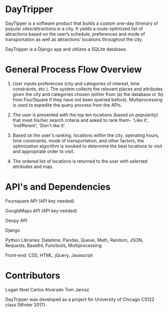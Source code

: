 # DayTripper

DayTipper is a software product that builds a custom one-day itinerary of popular sites/attractions in a city. It yields a route-optimized list of attractions based on the user’s schedule, preferences and mode of transportation as well as attractions’ locations throughout the city.

DayTripper is a Django app and utilizes a SQLite database. 

# General Process Flow Overview

1. User inputs preferences (city and categories of interest, time constraints, etc.). The system collects the relevant places and attributes given the city and categories chosen (either from (a) the database or (b) from FourSquare if they have not been queried before). Multiprocessing is used to expedite the query process from the APIs.

2. The user is presented with the top ten locations (based on popularity) that meet his/her search criteria and asked to rank them- 'Like it', 'Indifferent', 'Don't like it'.

3. Based on the user's ranking, locations within the city, operating hours, time constraints, mode of transportation, and other factors, the optimization algorithm is invoked to determine the best locations to visit and appropriate order to visit.

4. The ordered list of locations is returned to the user with selected attributes and map. 

# API's and Dependencies
Foursquare API (API key needed)

GoogleMaps API (API key needed)

Geopy API

Django

Python Libraries: Datetime, Pandas, Queue, Math, Random, JSON, Requests, Base64, Functools, Multiprocessing 

Front-end: CSS, HTML, jQuery, Javascript

# Contributors

Logan Noel
Carlos Alvarado
Tom Jarosz

DayTripper was developed as a project for University of Chicago CS122 class (Winter 2017).
